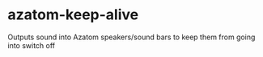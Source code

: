 # azatom-keep-alive
Outputs sound into Azatom speakers/sound bars to keep them from going into switch off
